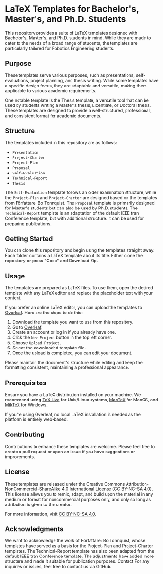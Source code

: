 # LaTeX Templates for Bachelor's, Master's, and Ph.D. Students

This repository provides a suite of LaTeX templates designed with Bachelor's, Master's, and Ph.D. students in mind. While they are made to cater to the needs of a broad range of students, the templates are particularly tailored for Robotics Engineering students. 

## Purpose
These templates serve various purposes, such as presentations, self-evaluations, project planning, and thesis writing. While some templates have a specific design focus, they are adaptable and versatile, making them applicable to various academic requirements.

One notable template is the Thesis template, a versatile tool that can be used by students writing a Master's thesis, Licentiate, or Doctoral thesis. These templates are designed to provide a well-structured, professional, and consistent format for academic documents.

## Structure 
The templates included in this repository are as follows:

- `Presentation`
- `Project-Charter`
- `Project-Plan`
- `Proposal`
- `Self-Evaluation`
- `Technical-Report`
- `Thesis`

The `Self-Evaluation` template follows an older examination structure, while the `Project-Plan` and `Project-Charter` are designed based on the templates from Författare: Bo Tonnquist. The `Proposal` template is primarily designed for Master's students but can also be used by Ph.D. students. The `Technical-Report` template is an adaptation of the default IEEE tran Conference template, but with additional structure. It can be used for preparing publications.

## Getting Started

You can clone this repository and begin using the templates straight away. Each folder contains a LaTeX template about its title. 
Either clone the repository or press "Code" and Download Zip.

## Usage

The templates are prepared as LaTeX files. To use them, open the desired template with any LaTeX editor and replace the placeholder text with your content. 

If you prefer an online LaTeX editor, you can upload the templates to [Overleaf](https://www.overleaf.com/). Here are the steps to do this:

1. Download the template you want to use from this repository.
2. Go to [Overleaf](https://www.overleaf.com/).
3. Create an account or log in if you already have one.
4. Click the `New Project` button in the top left corner.
5. Choose `Upload Project.`
6. Select the downloaded template file.
7. Once the upload is completed, you can edit your document.

Please maintain the document's structure while editing and keep the formatting consistent, maintaining a professional appearance.

## Prerequisites

Ensure you have a LaTeX distribution installed on your machine. We recommend using [TeX Live](https://www.tug.org/texlive/) for Unix/Linux systems, [MacTeX](http://www.tug.org/mactex/) for MacOS, and [MikTeX](https://miktex.org/) for Windows.

If you're using Overleaf, no local LaTeX installation is needed as the platform is entirely web-based.

## Contributing
Contributions to enhance these templates are welcome. Please feel free to create a pull request or open an issue if you have suggestions or improvements.

## License

These templates are released under the Creative Commons Attribution-NonCommercial-ShareAlike 4.0 International License (CC BY-NC-SA 4.0). This license allows you to remix, adapt, and build upon the material in any medium or format for noncommercial purposes only, and only so long as attribution is given to the creator.

For more information, visit [CC BY-NC-SA 4.0](https://creativecommons.org/licenses/by-nc-sa/4.0/).

## Acknowledgments
We want to acknowledge the work of Författare: Bo Tonnquist, whose templates have served as a basis for the Project-Plan and Project-Charter templates.
The Technical-Report template has also been adapted from the default IEEE tran Conference template. The adjustments have added more structure and made it suitable for publication purposes.
Contact
For any inquiries or issues, feel free to contact us via GitHub.
